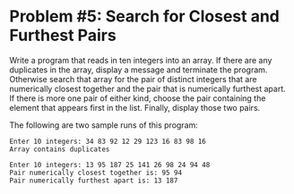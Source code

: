 # Problem #5: Search for Closest and Furthest Pairs

Write a program that reads in ten integers into an array. If there are any duplicates in the array,
display a message and terminate the program. Otherwise search that array for the pair of distinct
integers that are numerically closest together and the pair that is numerically furthest apart. If
there is more one pair of either kind, choose the pair containing the element that appears first in
the list. Finally, display those two pairs.

The following are two sample runs of this program:
```
Enter 10 integers: 34 83 92 12 29 123 16 83 98 16
Array contains duplicates

Enter 10 integers: 13 95 187 25 141 26 98 24 94 48
Pair numerically closest together is: 95 94
Pair numerically furthest apart is: 13 187
```